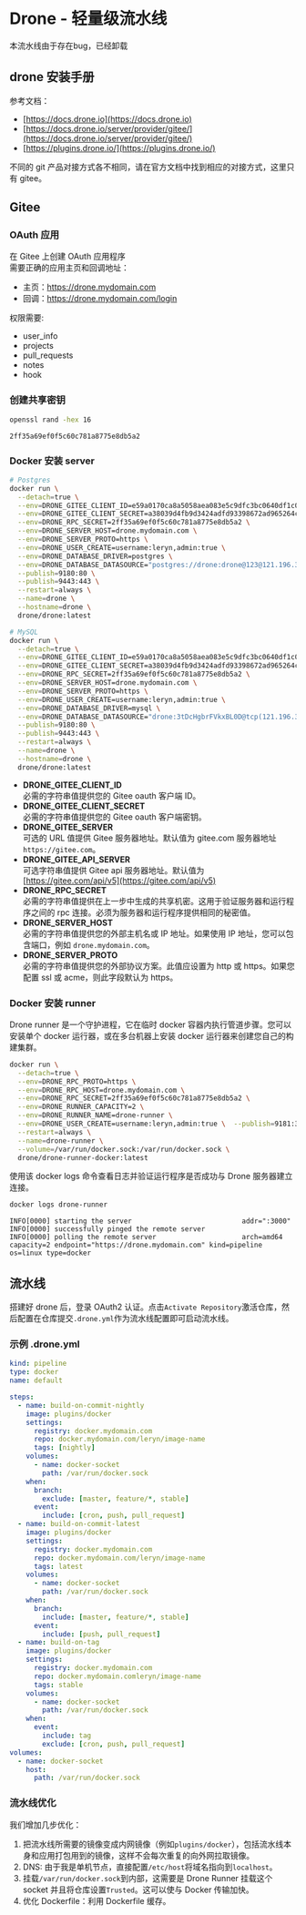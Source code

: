 
# Drone - 轻量级流水线
本流水线由于存在bug，已经卸载

## drone 安装手册
参考文档：

- [https://docs.drone.io](https://docs.drone.io)
- [https://docs.drone.io/server/provider/gitee/](https://docs.drone.io/server/provider/gitee/)
- [https://plugins.drone.io/](https://plugins.drone.io/)

不同的 git 产品对接方式各不相同，请在官方文档中找到相应的对接方式，这里只有 gitee。

## Gitee

### OAuth 应用
在 Gitee 上创建 OAuth 应用程序<br />需要正确的应用主页和回调地址：

- 主页：https://drone.mydomain.com
- 回调：https://drone.mydomain.com/login

权限需要:

- user_info
- projects
- pull_requests
- notes
- hook

### 创建共享密钥
```bash
openssl rand -hex 16
```
```
2ff35a69ef0f5c60c781a8775e8db5a2
```

### Docker 安装 server
```bash
# Postgres
docker run \
  --detach=true \
  --env=DRONE_GITEE_CLIENT_ID=e59a0170ca8a5058aea083e5c9dfc3bc0640df1c0ca2f94d5cabc9994dc21d30 \
  --env=DRONE_GITEE_CLIENT_SECRET=a38039d4fb9d3424adfd93398672ad965264c97dabd00469e4370ab7354ef890 \
  --env=DRONE_RPC_SECRET=2ff35a69ef0f5c60c781a8775e8db5a2 \
  --env=DRONE_SERVER_HOST=drone.mydomain.com \
  --env=DRONE_SERVER_PROTO=https \
  --env=DRONE_USER_CREATE=username:leryn,admin:true \
  --env=DRONE_DATABASE_DRIVER=postgres \
  --env=DRONE_DATABASE_DATASOURCE="postgres://drone:drone@123@121.196.30.39:5432/drone?sslmode=disable" \
  --publish=9180:80 \
  --publish=9443:443 \
  --restart=always \
  --name=drone \
  --hostname=drone \
  drone/drone:latest

# MySQL
docker run \
  --detach=true \
  --env=DRONE_GITEE_CLIENT_ID=e59a0170ca8a5058aea083e5c9dfc3bc0640df1c0ca2f94d5cabc9994dc21d30 \
  --env=DRONE_GITEE_CLIENT_SECRET=a38039d4fb9d3424adfd93398672ad965264c97dabd00469e4370ab7354ef890 \
  --env=DRONE_RPC_SECRET=2ff35a69ef0f5c60c781a8775e8db5a2 \
  --env=DRONE_SERVER_HOST=drone.mydomain.com \
  --env=DRONE_SERVER_PROTO=https \
  --env=DRONE_USER_CREATE=username:leryn,admin:true \
  --env=DRONE_DATABASE_DRIVER=mysql \
  --env=DRONE_DATABASE_DATASOURCE="drone:3tDcHgbrFVkxBL0D@tcp(121.196.30.39:3306)/drone?parseTime=true" \
  --publish=9180:80 \
  --publish=9443:443 \
  --restart=always \
  --name=drone \
  --hostname=drone \
  drone/drone:latest
```

- **DRONE_GITEE_CLIENT_ID**<br />必需的字符串值提供您的 Gitee oauth 客户端 ID。
- **DRONE_GITEE_CLIENT_SECRET**<br />必需的字符串值提供您的 Gitee oauth 客户端密钥。
- **DRONE_GITEE_SERVER**<br />可选的 URL 值提供 Gitee 服务器地址。默认值为 gitee.com 服务器地址`https://gitee.com`。
- **DRONE_GITEE_API_SERVER**<br />可选字符串值提供 Gitee api 服务器地址。默认值为 [https://gitee.com/api/v5](https://gitee.com/api/v5)
- **DRONE_RPC_SECRET**<br />必需的字符串值提供在上一步中生成的共享机密。这用于验证服务器和运行程序之间的 rpc 连接。必须为服务器和运行程序提供相同的秘密值。
- **DRONE_SERVER_HOST**<br />必需的字符串值提供您的外部主机名或 IP 地址。如果使用 IP 地址，您可以包含端口，例如 `drone.mydomain.com`。
- **DRONE_SERVER_PROTO**<br />必需的字符串值提供您的外部协议方案。此值应设置为 http 或 https。如果您配置 ssl 或 acme，则此字段默认为 https。

### Docker 安装 runner
Drone runner 是一个守护进程，它在临时 docker 容器内执行管道步骤。您可以安装单个 docker 运行器，或在多台机器上安装 docker 运行器来创建您自己的构建集群。
```bash
docker run \
  --detach=true \
  --env=DRONE_RPC_PROTO=https \
  --env=DRONE_RPC_HOST=drone.mydomain.com \
  --env=DRONE_RPC_SECRET=2ff35a69ef0f5c60c781a8775e8db5a2 \
  --env=DRONE_RUNNER_CAPACITY=2 \
  --env=DRONE_RUNNER_NAME=drone-runner \
  --env=DRONE_USER_CREATE=username:leryn,admin:true \  --publish=9181:3000 \
  --restart=always \
  --name=drone-runner \
  --volume=/var/run/docker.sock:/var/run/docker.sock \
  drone/drone-runner-docker:latest
```
使用该 docker logs 命令查看日志并验证运行程序是否成功与 Drone 服务器建立连接。
```bash
docker logs drone-runner
```
```
INFO[0000] starting the server                           addr=":3000"
INFO[0000] successfully pinged the remote server
INFO[0000] polling the remote server                     arch=amd64 capacity=2 endpoint="https://drone.mydomain.com" kind=pipeline os=linux type=docker
```

## 流水线
搭建好 drone 后，登录 OAuth2 认证。点击`Activate Repository`激活仓库，然后配置在仓库提交`.drone.yml`作为流水线配置即可启动流水线。

### 示例 .drone.yml
```yaml
kind: pipeline
type: docker
name: default

steps:
  - name: build-on-commit-nightly
    image: plugins/docker
    settings:
      registry: docker.mydomain.com
      repo: docker.mydomain.com/leryn/image-name
      tags: [nightly]
    volumes:
      - name: docker-socket
        path: /var/run/docker.sock
    when:
      branch:
        exclude: [master, feature/*, stable]
      event:
        include: [cron, push, pull_request]
  - name: build-on-commit-latest
    image: plugins/docker
    settings:
      registry: docker.mydomain.com
      repo: docker.mydomain.com/leryn/image-name
      tags: latest
    volumes:
      - name: docker-socket
        path: /var/run/docker.sock
    when:
      branch:
        include: [master, feature/*, stable]
      event:
        include: [push, pull_request]
  - name: build-on-tag
    image: plugins/docker
    settings:
      registry: docker.mydomain.com
      repo: docker.mydomain.comleryn/image-name
      tags: stable
    volumes:
      - name: docker-socket
        path: /var/run/docker.sock
    when:
      event:
        include: tag
        exclude: [cron, push, pull_request]
volumes:
  - name: docker-socket
    host:
      path: /var/run/docker.sock
```

### 流水线优化
我们增加几步优化：

1. 把流水线所需要的镜像变成内网镜像（例如`plugins/docker`），包括流水线本身和应用打包用到的镜像，这样不会每次重复的向外网拉取镜像。
2. DNS: 由于我是单机节点，直接配置`/etc/host`将域名指向到`localhost`。
3. 挂载`/var/run/docker.sock`到内部，这需要是 Drone Runner 挂载这个 socket 并且将仓库设置`Trusted`。这可以使与 Docker 传输加快。
4. 优化 Dockerfile：利用 Dockerfile 缓存。
